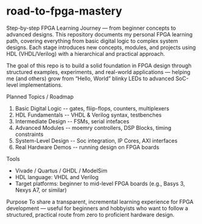 # road-to-fpga-mastery
Step-by-step FPGA Learning Journey — from beginner concepts to advanced designs.
This repository documents my personal FPGA learning path, covering everything from 
basic digital logic to complex system designs. Each stage introduces new concepts,
modules, and projects using HDL (VHDL/Verilog) with a hierarchical and practical
approach.

The goal of this repo is to build a solid foundation in FPGA design through structured
examples, experiments, and real-world applications — helping me (and others) grow from 
“Hello, World” blinky LEDs to advanced SoC-level implementations.

Planned Topics / Roadmap 
1. Basic Digital Logic -- gates, fliip-flops, counters, multiplexers
2. HDL Fundamentals -- VHDL & Verilog syntax, testbenches
3. Intermediate Design -- FSMs, serial intefaces
4. Advanced Modules -- moemry controllers, DSP Blocks, timing constraints
5. System-Level Design -- Soc integration, IP Cores, AXI interfaces
6. Real Hardware Demos -- running design on FPGA boards

Tools 
  - Vivade / Quartus / GHDL / ModelSim
  - HDL language: VHDL and Verilog
  - Target platforms: beginner to mid-level FPGA boards (e.g., Basys 3, Nexys A7, or similar)

Purpose
  To share a transparent, incremental learning experience for FPGA development — useful 
  for beginners and hobbyists who want to follow a structured, practical route from zero
  to proficient hardware design.
  
